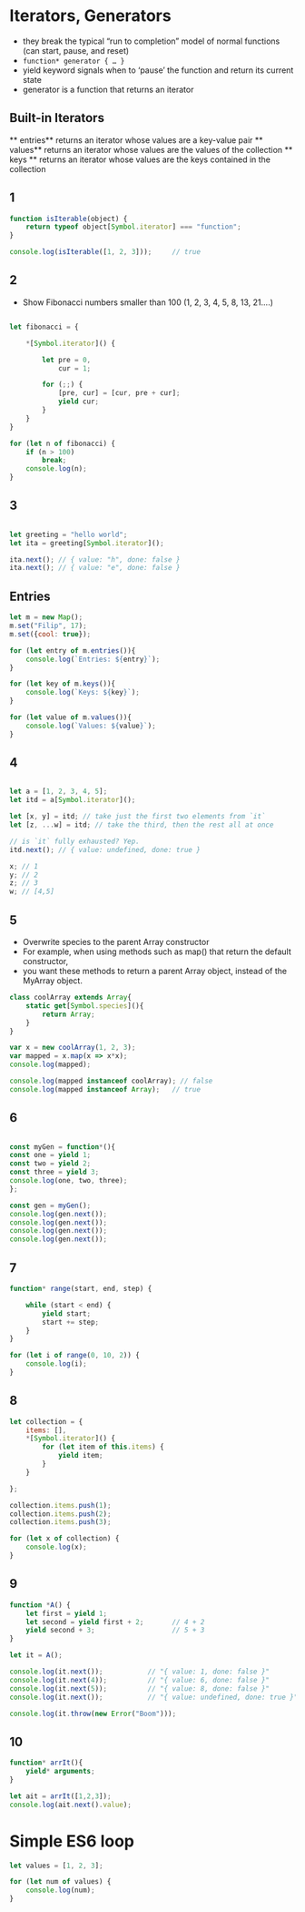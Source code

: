 # Iterators, Generators

* they break the typical “run to completion” model of normal functions (can start, pause, and reset)
* ```function* generator { … }```
* yield keyword signals when to ‘pause’ the function and return its current state
* generator is a function that returns an iterator


## Built-in Iterators
** entries** returns an iterator whose values are a key-value pair
** values** returns an iterator whose values are the values of the collection
** keys ** returns an iterator whose values are the keys contained in the collection


## 1

```js
function isIterable(object) {
    return typeof object[Symbol.iterator] === "function";
}

console.log(isIterable([1, 2, 3]));     // true
```

## 2
* Show Fibonacci numbers smaller than 100 (1, 2, 3, 4, 5, 8, 13, 21....)
```js

let fibonacci = {

    *[Symbol.iterator]() {

        let pre = 0,
            cur = 1;

        for (;;) {
            [pre, cur] = [cur, pre + cur];
            yield cur;
        }
    }
}

for (let n of fibonacci) {
    if (n > 100)
        break;
    console.log(n);
}
```

## 3
```javascript

let greeting = "hello world";
let ita = greeting[Symbol.iterator]();

ita.next(); // { value: "h", done: false }
ita.next(); // { value: "e", done: false }
```

## Entries
```javascript
let m = new Map();
m.set("Filip", 17);
m.set({cool: true});

for (let entry of m.entries()){
    console.log(`Entries: ${entry}`);
}

for (let key of m.keys()){
    console.log(`Keys: ${key}`);
}

for (let value of m.values()){
    console.log(`Values: ${value}`);
}
```


## 4
```javascript

let a = [1, 2, 3, 4, 5];
let itd = a[Symbol.iterator]();

let [x, y] = itd; // take just the first two elements from `it`
let [z, ...w] = itd; // take the third, then the rest all at once

// is `it` fully exhausted? Yep.
itd.next(); // { value: undefined, done: true }

x; // 1
y; // 2
z; // 3
w; // [4,5]
```
## 5

* Overwrite species to the parent Array constructor
* For example, when using methods such as map() that return the default constructor,
* you want these methods to return a parent Array object, instead of the MyArray object.

```javascript
class coolArray extends Array{
    static get[Symbol.species](){
        return Array;
    }
}

var x = new coolArray(1, 2, 3);
var mapped = x.map(x => x*x);
console.log(mapped);

console.log(mapped instanceof coolArray); // false
console.log(mapped instanceof Array);   // true
```





## 6

```javascript

const myGen = function*(){
const one = yield 1;
const two = yield 2;
const three = yield 3;
console.log(one, two, three);
};

const gen = myGen();
console.log(gen.next());
console.log(gen.next());
console.log(gen.next());
console.log(gen.next());
```



## 7
```javascript
function* range(start, end, step) {

    while (start < end) {
        yield start;
        start += step;
    }
}

for (let i of range(0, 10, 2)) {
    console.log(i);
}
```

## 8
```javascript
let collection = {
    items: [],
    *[Symbol.iterator]() {
        for (let item of this.items) {
            yield item;
        }
    }

};

collection.items.push(1);
collection.items.push(2);
collection.items.push(3);

for (let x of collection) {
    console.log(x);
}
```
## 9
```javascript
function *A() {
    let first = yield 1;
    let second = yield first + 2;       // 4 + 2
    yield second + 3;                   // 5 + 3
}

let it = A();

console.log(it.next());           // "{ value: 1, done: false }"
console.log(it.next(4));          // "{ value: 6, done: false }"
console.log(it.next(5));          // "{ value: 8, done: false }"
console.log(it.next());           // "{ value: undefined, done: true }"

console.log(it.throw(new Error("Boom")));
```
## 10

```javascript
function* arrIt(){
    yield* arguments;
}

let ait = arrIt([1,2,3]);
console.log(ait.next().value);
```
# Simple ES6 loop
```javascript
let values = [1, 2, 3];

for (let num of values) {
    console.log(num);
}
```
